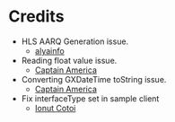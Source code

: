 Credits
=======
  - HLS AARQ Generation issue.
    * [alyainfo](https://www.gurux.fi/user/155959)
  - Reading float value issue.
    * [Captain America](https://www.gurux.fi/user/182156)
  - Converting GXDateTime toString issue.
    * [Captain America](https://www.gurux.fi/user/182156)
  - Fix interfaceType set in sample client
    * [Ionut Cotoi](https://github.com/icotoi)
